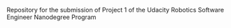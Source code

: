 Repository for the submission of Project 1 of the Udacity Robotics Software Engineer Nanodegree Program
